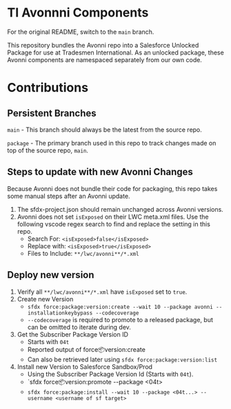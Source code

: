 # TI Avonnni Components

For the original README, switch to the `main` branch.

This repository bundles the Avonni repo into a Salesforce Unlocked Package for use at Tradesmen International. As an unlocked package, these Avonni components are namespaced separately from our own code.

# Contributions

## Persistent Branches

`main` - This branch should always be the latest from the source repo.

`package` - The primary branch used in this repo to track changes made on top of the source repo, `main`.

## Steps to update with new Avonni Changes

Because Avonni does not bundle their code for packaging, this repo takes some manual steps after an Avonni update.

1. The sfdx-project.json should remain unchanged across Avonni versions.
1. Avonni does not set `isExposed` on their LWC meta.xml files. Use the following vscode regex search to find and replace the setting in this repo.
    * Search For: `<isExposed>false</isExposed>`
    * Replace with: `<isExposed>true</isExposed>`
    * Files to Include: `**/lwc/avonni**/*.xml`

## Deploy new version

1. Verify all `**/lwc/avonni**/*.xml` have `isExposed` set to `true`.
1. Create new Version
    * `sfdx force:package:version:create --wait 10 --package avonni --installationkeybypass --codecoverage`
    * `--codecoverage` is required to promote to a released package, but can be omitted to iterate during dev.
1. Get the Subscriber Package Version ID
    * Starts with `04t`
    * Reported output of force:package:version:create
    * Can also be retrieved later using `sfdx force:package:version:list`
1. Install new Version to Salesforce Sandbox/Prod
    * Using the Subscriber Package Version Id (Starts with `04t`).
    * `sfdx force:package:version:promote --package <04t>
    * `sfdx force:package:install --wait 10 --package <04t...> --username <username of sf target>`